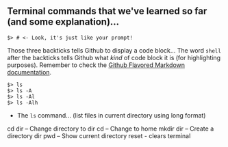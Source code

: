 ## Terminal commands that we've learned so far (and some explanation)...

```shell
$> # <- Look, it's just like your prompt!
```

Those three backticks tells Github to display a code block... The word `shell` after the backticks tells Github what _kind_ of code block it is (for highlighting purposes). Remember to check the [Github Flavored Markdown documentation](https://help.github.com/articles/github-flavored-markdown).

```shell
$> ls
$> ls -A
$> ls -Al
$> ls -Alh
```


* The `ls` command... (list files in current directory using long format)

cd dir – Change directory to dir
cd – Change to home
mkdir dir – Create a directory dir
pwd – Show current directory
reset - clears terminal

